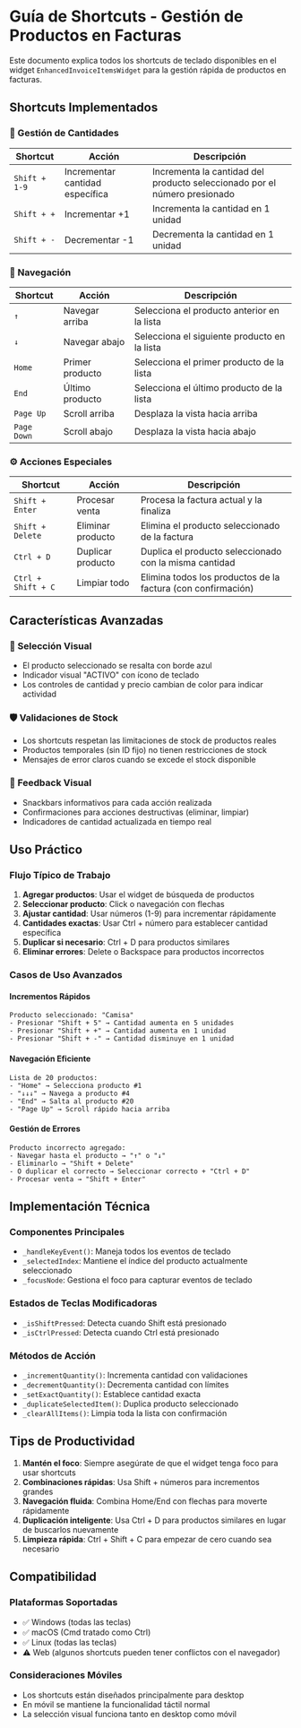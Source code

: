 # Guía de Shortcuts - Gestión de Productos en Facturas

Este documento explica todos los shortcuts de teclado disponibles en el widget `EnhancedInvoiceItemsWidget` para la gestión rápida de productos en facturas.

## Shortcuts Implementados

### 🔢 Gestión de Cantidades

| Shortcut | Acción | Descripción |
|----------|--------|-------------|
| `Shift + 1-9` | Incrementar cantidad específica | Incrementa la cantidad del producto seleccionado por el número presionado |
| `Shift + +` | Incrementar +1 | Incrementa la cantidad en 1 unidad |
| `Shift + -` | Decrementar -1 | Decrementa la cantidad en 1 unidad |

### 🧭 Navegación

| Shortcut | Acción | Descripción |
|----------|--------|-------------|
| `↑` | Navegar arriba | Selecciona el producto anterior en la lista |
| `↓` | Navegar abajo | Selecciona el siguiente producto en la lista |
| `Home` | Primer producto | Selecciona el primer producto de la lista |
| `End` | Último producto | Selecciona el último producto de la lista |
| `Page Up` | Scroll arriba | Desplaza la vista hacia arriba |
| `Page Down` | Scroll abajo | Desplaza la vista hacia abajo |

### ⚙️ Acciones Especiales

| Shortcut | Acción | Descripción |
|----------|--------|-------------|
| `Shift + Enter` | Procesar venta | Procesa la factura actual y la finaliza |
| `Shift + Delete` | Eliminar producto | Elimina el producto seleccionado de la factura |
| `Ctrl + D` | Duplicar producto | Duplica el producto seleccionado con la misma cantidad |
| `Ctrl + Shift + C` | Limpiar todo | Elimina todos los productos de la factura (con confirmación) |

## Características Avanzadas

### 🎯 Selección Visual
- El producto seleccionado se resalta con borde azul
- Indicador visual "ACTIVO" con ícono de teclado
- Los controles de cantidad y precio cambian de color para indicar actividad

### 🛡️ Validaciones de Stock
- Los shortcuts respetan las limitaciones de stock de productos reales
- Productos temporales (sin ID fijo) no tienen restricciones de stock
- Mensajes de error claros cuando se excede el stock disponible

### 📱 Feedback Visual
- Snackbars informativos para cada acción realizada
- Confirmaciones para acciones destructivas (eliminar, limpiar)
- Indicadores de cantidad actualizada en tiempo real

## Uso Práctico

### Flujo Típico de Trabajo
1. **Agregar productos**: Usar el widget de búsqueda de productos
2. **Seleccionar producto**: Click o navegación con flechas
3. **Ajustar cantidad**: Usar números (1-9) para incrementar rápidamente
4. **Cantidades exactas**: Usar Ctrl + número para establecer cantidad específica
5. **Duplicar si necesario**: Ctrl + D para productos similares
6. **Eliminar errores**: Delete o Backspace para productos incorrectos

### Casos de Uso Avanzados

#### Incrementos Rápidos
```
Producto seleccionado: "Camisa"
- Presionar "Shift + 5" → Cantidad aumenta en 5 unidades
- Presionar "Shift + +" → Cantidad aumenta en 1 unidad
- Presionar "Shift + -" → Cantidad disminuye en 1 unidad
```

#### Navegación Eficiente
```
Lista de 20 productos:
- "Home" → Selecciona producto #1
- "↓↓↓" → Navega a producto #4
- "End" → Salta al producto #20
- "Page Up" → Scroll rápido hacia arriba
```

#### Gestión de Errores
```
Producto incorrecto agregado:
- Navegar hasta el producto → "↑" o "↓"
- Eliminarlo → "Shift + Delete"
- O duplicar el correcto → Seleccionar correcto + "Ctrl + D"
- Procesar venta → "Shift + Enter"
```

## Implementación Técnica

### Componentes Principales
- `_handleKeyEvent()`: Maneja todos los eventos de teclado
- `_selectedIndex`: Mantiene el índice del producto actualmente seleccionado
- `_focusNode`: Gestiona el foco para capturar eventos de teclado

### Estados de Teclas Modificadoras
- `_isShiftPressed`: Detecta cuando Shift está presionado
- `_isCtrlPressed`: Detecta cuando Ctrl está presionado

### Métodos de Acción
- `_incrementQuantity()`: Incrementa cantidad con validaciones
- `_decrementQuantity()`: Decrementa cantidad con límites
- `_setExactQuantity()`: Establece cantidad exacta
- `_duplicateSelectedItem()`: Duplica producto seleccionado
- `_clearAllItems()`: Limpia toda la lista con confirmación

## Tips de Productividad

1. **Mantén el foco**: Siempre asegúrate de que el widget tenga foco para usar shortcuts
2. **Combinaciones rápidas**: Usa Shift + números para incrementos grandes
3. **Navegación fluida**: Combina Home/End con flechas para moverte rápidamente
4. **Duplicación inteligente**: Usa Ctrl + D para productos similares en lugar de buscarlos nuevamente
5. **Limpieza rápida**: Ctrl + Shift + C para empezar de cero cuando sea necesario

## Compatibilidad

### Plataformas Soportadas
- ✅ Windows (todas las teclas)
- ✅ macOS (Cmd tratado como Ctrl)
- ✅ Linux (todas las teclas)
- ⚠️ Web (algunos shortcuts pueden tener conflictos con el navegador)

### Consideraciones Móviles
- Los shortcuts están diseñados principalmente para desktop
- En móvil se mantiene la funcionalidad táctil normal
- La selección visual funciona tanto en desktop como móvil